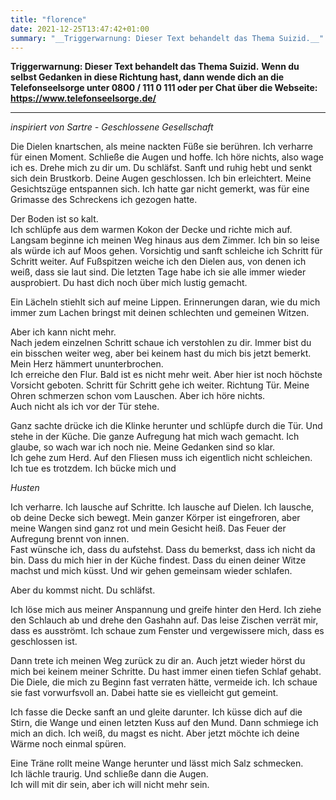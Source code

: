 ```yaml
---
title: "florence"
date: 2021-12-25T13:47:42+01:00
summary: "__Triggerwarnung: Dieser Text behandelt das Thema Suizid.__"
---
```


__Triggerwarnung: Dieser Text behandelt das Thema Suizid.__ __Wenn du selbst Gedanken in diese Richtung hast, dann wende dich an die Telefonseelsorge unter  0800 / 111 0 111 oder per Chat über die Webseite: https://www.telefonseelsorge.de/__

-------------------------

_inspiriert von Sartre -  Geschlossene Gesellschaft_

Die Dielen knartschen, als meine nackten Füße sie berühren. Ich verharre für einen Moment. Schließe die Augen und hoffe. Ich höre nichts, also wage ich es. Drehe mich zu dir um. Du schläfst. Sanft und ruhig hebt und senkt sich dein Brustkorb. Deine Augen geschlossen. Ich bin erleichtert. Meine Gesichtszüge entspannen sich. Ich hatte gar nicht gemerkt, was für eine Grimasse des Schreckens ich gezogen hatte.

Der Boden ist so kalt.\
Ich schlüpfe aus dem warmen Kokon der Decke und richte mich auf. Langsam beginne ich meinen Weg hinaus aus dem Zimmer. Ich bin so leise als würde ich auf Moos gehen. Vorsichtig und sanft schleiche ich Schritt für Schritt weiter. Auf Fußspitzen weiche ich den Dielen aus, von denen ich weiß, dass sie laut sind. Die letzten Tage habe ich sie alle immer wieder ausprobiert. Du hast dich noch über mich lustig gemacht.

Ein Lächeln stiehlt sich auf meine Lippen. Erinnerungen daran, wie du mich immer zum Lachen bringst mit deinen schlechten und gemeinen Witzen.

Aber ich kann nicht mehr.\
Nach jedem einzelnen Schritt schaue ich verstohlen zu dir. Immer bist du ein bisschen weiter weg, aber bei keinem hast du mich bis jetzt bemerkt.\
Mein Herz hämmert ununterbrochen.\
Ich erreiche den Flur. Bald ist es nicht mehr weit. Aber hier ist noch höchste Vorsicht geboten. Schritt für Schritt gehe ich weiter. Richtung Tür. Meine Ohren schmerzen schon vom Lauschen. Aber ich höre nichts.\
Auch nicht als ich vor der Tür stehe.

Ganz sachte drücke ich die Klinke herunter und schlüpfe durch die Tür. Und stehe in der Küche. Die ganze Aufregung hat mich wach gemacht. Ich glaube, so wach war ich noch nie. Meine Gedanken sind so klar.\
Ich gehe zum Herd. Auf den Fliesen muss ich eigentlich nicht schleichen. Ich tue es trotzdem. Ich bücke mich und 

*Husten*

Ich verharre. Ich lausche auf Schritte. Ich lausche auf Dielen. Ich lausche, ob deine Decke sich bewegt. Mein ganzer Körper ist eingefroren, aber meine Wangen sind ganz rot und mein Gesicht heiß. Das Feuer der Aufregung brennt von innen.\
Fast wünsche ich, dass du aufstehst. Dass du bemerkst, dass ich nicht da bin. Dass du mich hier in der Küche findest. Dass du einen deiner Witze machst und mich küsst. Und wir gehen gemeinsam wieder schlafen. 

Aber du kommst nicht. Du schläfst.

Ich löse mich aus meiner Anspannung und greife hinter den Herd. Ich ziehe den Schlauch ab und drehe den Gashahn auf. Das leise Zischen verrät mir, dass es ausströmt. Ich schaue zum Fenster und vergewissere mich, dass es geschlossen ist.

Dann trete ich meinen Weg zurück zu dir an. Auch jetzt wieder hörst du mich bei keinem meiner Schritte. Du hast immer einen tiefen Schlaf gehabt. Die Diele, die mich zu Beginn fast verraten hätte, vermeide ich. Ich schaue sie fast vorwurfsvoll an. Dabei hatte sie es vielleicht gut gemeint.

Ich fasse die Decke sanft an und gleite darunter. Ich küsse dich auf die Stirn, die Wange und einen letzten Kuss auf den Mund. Dann schmiege ich mich an dich. Ich weiß, du magst es nicht. Aber jetzt möchte ich deine Wärme noch einmal spüren.

Eine Träne rollt meine Wange herunter und lässt mich Salz schmecken.\
Ich lächle traurig. Und schließe dann die Augen. \
Ich will mit dir sein, aber ich will nicht mehr sein.
